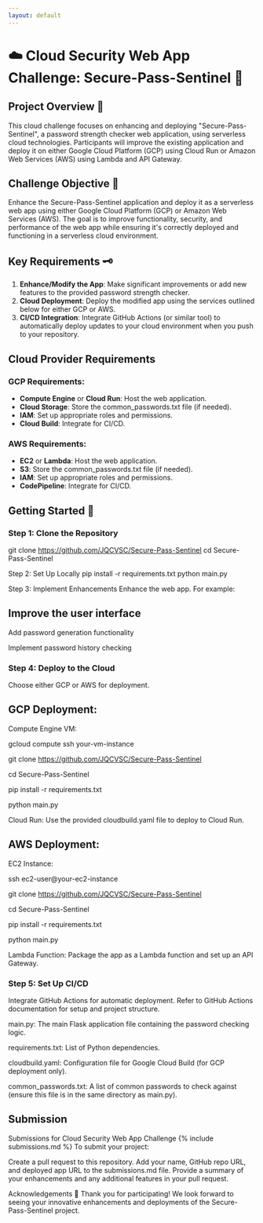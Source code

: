 ```yaml
---
layout: default
---
```


# ☁️ Cloud Security Web App Challenge: Secure-Pass-Sentinel 🔐

## Project Overview 📂
This cloud challenge focuses on enhancing and deploying "Secure-Pass-Sentinel", a password strength checker web application, using serverless cloud technologies. Participants will improve the existing application and deploy it on either Google Cloud Platform (GCP) using Cloud Run or Amazon Web Services (AWS) using Lambda and API Gateway.

## Challenge Objective 🎯
Enhance the Secure-Pass-Sentinel application and deploy it as a serverless web app using either Google Cloud Platform (GCP) or Amazon Web Services (AWS). The goal is to improve functionality, security, and performance of the web app while ensuring it's correctly deployed and functioning in a serverless cloud environment.

## Key Requirements 🗝️
1. **Enhance/Modify the App**: Make significant improvements or add new features to the provided password strength checker.
2. **Cloud Deployment**: Deploy the modified app using the services outlined below for either GCP or AWS.
3. **CI/CD Integration**: Integrate GitHub Actions (or similar tool) to automatically deploy updates to your cloud environment when you push to your repository.

## Cloud Provider Requirements

### GCP Requirements:
- **Compute Engine** or **Cloud Run**: Host the web application.
- **Cloud Storage**: Store the common_passwords.txt file (if needed).
- **IAM**: Set up appropriate roles and permissions.
- **Cloud Build**: Integrate for CI/CD.

### AWS Requirements:
- **EC2** or **Lambda**: Host the web application.
- **S3**: Store the common_passwords.txt file (if needed).
- **IAM**: Set up appropriate roles and permissions.
- **CodePipeline**: Integrate for CI/CD.

## Getting Started 🚀

### Step 1: Clone the Repository

git clone https://github.com/JQCVSC/Secure-Pass-Sentinel
cd Secure-Pass-Sentinel

Step 2: Set Up Locally
pip install -r requirements.txt
python main.py

Step 3: Implement Enhancements
Enhance the web app. For example:

## Improve the user interface
Add password generation functionality

Implement password history checking

### Step 4: Deploy to the Cloud

Choose either GCP or AWS for deployment.

## GCP Deployment:

Compute Engine VM:

gcloud compute ssh your-vm-instance

git clone https://github.com/JQCVSC/Secure-Pass-Sentinel

cd Secure-Pass-Sentinel

pip install -r requirements.txt

python main.py

Cloud Run: Use the provided cloudbuild.yaml file to deploy to Cloud Run.

## AWS Deployment:
EC2 Instance:

ssh ec2-user@your-ec2-instance

git clone https://github.com/JQCVSC/Secure-Pass-Sentinel

cd Secure-Pass-Sentinel

pip install -r requirements.txt

python main.py

Lambda Function: Package the app as a Lambda function and set up an API Gateway.

### Step 5: Set Up CI/CD
Integrate GitHub Actions for automatic deployment. Refer to GitHub Actions documentation for setup and project structure.

main.py: The main Flask application file containing the password checking logic.

requirements.txt: List of Python dependencies.

cloudbuild.yaml: Configuration file for Google Cloud Build (for GCP deployment only).

common_passwords.txt: A list of common passwords to check against (ensure this file is in the same directory as main.py).

## Submission

Submissions for Cloud Security Web App Challenge
{% include submissions.md %}
To submit your project:

Create a pull request to this repository.
Add your name, GitHub repo URL, and deployed app URL to the submissions.md file.
Provide a summary of your enhancements and any additional features in your pull request.

Acknowledgements 👏
Thank you for participating! We look forward to seeing your innovative enhancements and deployments of the Secure-Pass-Sentinel project.
